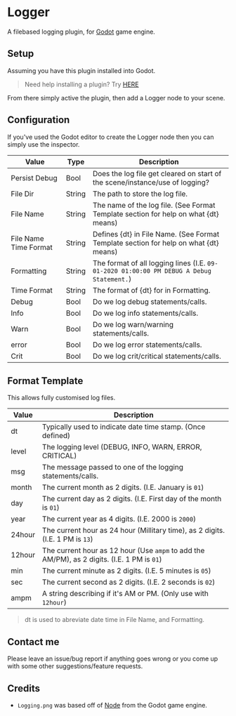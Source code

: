 # Logger

A filebased logging plugin, for [Godot](https://godotengine.org/) game engine.

## Setup

Assuming you have this plugin installed into Godot.

> Need help installing a plugin? Try [HERE](https://docs.godotengine.org/en/stable/tutorials/plugins/editor/installing_plugins.html)

From there simply active the plugin, then add a Logger node to your scene.

## Configuration

If you've used the Godot editor to create the Logger node then you can simply use the inspector.

| Value | Type | Description |
|------------|------------|-----------|
| Persist Debug | Bool | Does the log file get cleared on start of the scene/instance/use of logging? |
| File Dir | String | The path to store the log file. |
| File Name | String | The name of the log file. (See Format Template section for help on what {dt} means) |
| File Name Time Format | String | Defines {dt} in File Name. (See Format Template section for help on what {dt} means) |
| Formatting | String | The format of all logging lines (I.E. `09-01-2020 01:00:00 PM DEBUG A Debug Statement.`) |
| Time Format | String | The format of {dt} for in Formatting. |
| Debug | Bool | Do we log debug statements/calls. |
| Info | Bool | Do we log info statements/calls. |
| Warn | Bool | Do we log warn/warning statements/calls. |
| error | Bool | Do we log error statements/calls. |
| Crit | Bool | Do we log crit/critical statements/calls. |

## Format Template

This allows fully customised log files.

| Value | Description |
|-------|-------------|
| dt    | Typically used to indicate date time stamp. (Once defined)
| level | The logging level (DEBUG, INFO, WARN, ERROR, CRITICAL)
| msg   | The message passed to one of the logging statements/calls. 
| month | The current month as 2 digits. (I.E. January is `01`)
| day   | The current day as 2 digits. (I.E. First day of the month is `01`)
| year | The current year as 4 digits. (I.E. 2000 is `2000`)
| 24hour | The current hour as 24 hour (Millitary time), as 2 digits. (I.E. 1 PM is `13`)
| 12hour | The current hour as 12 hour (Use `ampm` to add the AM/PM), as 2 digits. (I.E. 1 PM is `01`)
| min | The current minute as 2 digits. (I.E. 5 minutes is `05`)
| sec | The current second as 2 digits. (I.E. 2 seconds is `02`)
| ampm | A string describing if it's AM or PM. (Only use with `12hour`)

> dt is used to abreviate date time in File Name, and Formatting.

## Contact me

Please leave an issue/bug report if anything goes wrong or you come up with some other suggestions/feature requests.

## Credits

* `Logging.png` was based off of [Node](https://github.com/godotengine/godot/blob/master/editor/icons/Node.svg) from the Godot game engine.
